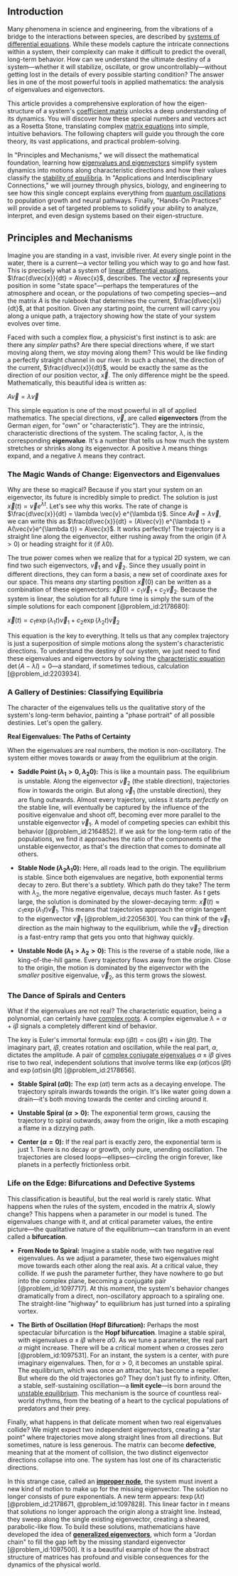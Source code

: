 ## Introduction
Many phenomena in science and engineering, from the vibrations of a bridge to the interactions between species, are described by [systems of differential equations](@article_id:147721). While these models capture the intricate connections within a system, their complexity can make it difficult to predict the overall, long-term behavior. How can we understand the ultimate destiny of a system—whether it will stabilize, oscillate, or grow uncontrollably—without getting lost in the details of every possible starting condition? The answer lies in one of the most powerful tools in applied mathematics: the analysis of eigenvalues and eigenvectors.

This article provides a comprehensive exploration of how the eigen-structure of a system's [coefficient matrix](@article_id:150979) unlocks a deep understanding of its dynamics. You will discover how these special numbers and vectors act as a Rosetta Stone, translating complex [matrix equations](@article_id:203201) into simple, intuitive behaviors. The following chapters will guide you through the core theory, its vast applications, and practical problem-solving.

In "Principles and Mechanisms," we will dissect the mathematical foundation, learning how [eigenvalues and eigenvectors](@article_id:138314) simplify system dynamics into motions along characteristic directions and how their values classify the [stability of equilibria](@article_id:176709). In "Applications and Interdisciplinary Connections," we will journey through physics, biology, and engineering to see how this single concept explains everything from [quantum oscillations](@article_id:141861) to population growth and neural pathways. Finally, "Hands-On Practices" will provide a set of targeted problems to solidify your ability to analyze, interpret, and even design systems based on their eigen-structure.

## Principles and Mechanisms

Imagine you are standing in a vast, invisible river. At every single point in the water, there is a current—a vector telling you which way to go and how fast. This is precisely what a system of [linear differential equations](@article_id:149871), $\frac{d\vec{x}}{dt} = A\vec{x}$, describes. The vector $\vec{x}$ represents your position in some "state space"—perhaps the temperatures of the atmosphere and ocean, or the populations of two competing species—and the matrix $A$ is the rulebook that determines the current, $\frac{d\vec{x}}{dt}$, at that position. Given any starting point, the current will carry you along a unique path, a trajectory showing how the state of your system evolves over time.

Faced with such a complex flow, a physicist's first instinct is to ask: are there any *simpler* paths? Are there special directions where, if we start moving along them, we *stay* moving along them? This would be like finding a perfectly straight channel in our river. In such a channel, the direction of the current, $\frac{d\vec{x}}{dt}$, would be exactly the same as the direction of our position vector, $\vec{x}$. The only difference might be the speed. Mathematically, this beautiful idea is written as:

$A\vec{v} = \lambda\vec{v}$

This simple equation is one of the most powerful in all of applied mathematics. The special directions, $\vec{v}$, are called **eigenvectors** (from the German *eigen*, for "own" or "characteristic"). They are the intrinsic, characteristic directions of the system. The scaling factor, $\lambda$, is the corresponding **eigenvalue**. It's a number that tells us how much the system stretches or shrinks along its eigenvector. A positive $\lambda$ means things expand, and a negative $\lambda$ means they contract.

### The Magic Wands of Change: Eigenvectors and Eigenvalues

Why are these so magical? Because if you start your system on an eigenvector, its future is incredibly simple to predict. The solution is just $\vec{x}(t) = \vec{v} e^{\lambda t}$. Let's see why this works. The rate of change is $\frac{d\vec{x}}{dt} = \lambda \vec{v} e^{\lambda t}$. Since $A\vec{v} = \lambda\vec{v}$, we can write this as $\frac{d\vec{x}}{dt} = (A\vec{v}) e^{\lambda t} = A(\vec{v}e^{\lambda t}) = A\vec{x}$. It works perfectly! The trajectory is a straight line along the eigenvector, either rushing away from the origin (if $\lambda>0$) or heading straight for it (if $\lambda0$).

The true power comes when we realize that for a typical 2D system, we can find two such eigenvectors, $\vec{v}_1$ and $\vec{v}_2$. Since they usually point in different directions, they can form a basis, a new set of coordinate axes for our space. This means *any* starting position $\vec{x}(0)$ can be written as a combination of these eigenvectors: $\vec{x}(0) = c_1\vec{v}_1 + c_2\vec{v}_2$. Because the system is linear, the solution for all future time is simply the sum of the simple solutions for each component [@problem_id:2178680]:

$\vec{x}(t) = c_1\exp(\lambda_1 t)\vec{v}_1 + c_2\exp(\lambda_2 t)\vec{v}_2$

This equation is the key to everything. It tells us that any complex trajectory is just a superposition of simple motions along the system's characteristic directions. To understand the destiny of our system, we just need to find these eigenvalues and eigenvectors by solving the [characteristic equation](@article_id:148563) $\det(A-\lambda I)=0$—a standard, if sometimes tedious, calculation [@problem_id:2203934].

### A Gallery of Destinies: Classifying Equilibria

The character of the eigenvalues tells us the qualitative story of the system's long-term behavior, painting a "phase portrait" of all possible destinies. Let's open the gallery.

**Real Eigenvalues: The Paths of Certainty**

When the eigenvalues are real numbers, the motion is non-oscillatory. The system either moves towards or away from the equilibrium at the origin.

- **Saddle Point ($\lambda_1 > 0$, $\lambda_2  0$):** This is like a mountain pass. The equilibrium is unstable. Along the eigenvector $\vec{v}_2$ (the stable direction), trajectories flow in towards the origin. But along $\vec{v}_1$ (the unstable direction), they are flung outwards. Almost every trajectory, unless it starts *perfectly* on the stable line, will eventually be captured by the influence of the positive eigenvalue and shoot off, becoming ever more parallel to the unstable eigenvector $\vec{v}_1$. A model of competing species can exhibit this behavior [@problem_id:2164852]. If we ask for the long-term ratio of the populations, we find it approaches the ratio of the components of the unstable eigenvector, as that's the direction that comes to dominate all others.

- **Stable Node ($\lambda_2  \lambda_1  0$):** Here, all roads lead to the origin. The equilibrium is stable. Since both eigenvalues are negative, both exponential terms decay to zero. But there's a subtlety. Which path do they take? The term with $\lambda_2$, the more negative eigenvalue, decays much faster. As $t$ gets large, the solution is dominated by the slower-decaying term: $\vec{x}(t) \approx c_1\exp(\lambda_1 t)\vec{v}_1$. This means that trajectories approach the origin tangent to the eigenvector $\vec{v}_1$ [@problem_id:2205630]. You can think of the $\vec{v}_1$ direction as the main highway to the equilibrium, while the $\vec{v}_2$ direction is a fast-entry ramp that gets you onto that highway quickly.

- **Unstable Node ($\lambda_1 > \lambda_2 > 0$):** This is the reverse of a stable node, like a king-of-the-hill game. Every trajectory flows away from the origin. Close to the origin, the motion is dominated by the eigenvector with the *smaller* positive eigenvalue, $\vec{v}_2$, as this term grows the slowest.

### The Dance of Spirals and Centers

What if the eigenvalues are not real? The characteristic equation, being a polynomial, can certainly have [complex roots](@article_id:172447). A complex eigenvalue $\lambda = \alpha + i\beta$ signals a completely different kind of behavior.

The key is Euler's immortal formula: $\exp(i\beta t) = \cos(\beta t) + i\sin(\beta t)$. The imaginary part, $i\beta$, creates rotation and oscillation, while the real part, $\alpha$, dictates the amplitude. A pair of [complex conjugate eigenvalues](@article_id:152303) $\alpha \pm i\beta$ gives rise to two real, independent solutions that involve terms like $\exp(\alpha t)\cos(\beta t)$ and $\exp(\alpha t)\sin(\beta t)$ [@problem_id:2178656].

- **Stable Spiral ($\alpha  0$):** The $\exp(\alpha t)$ term acts as a decaying envelope. The trajectory spirals inwards towards the origin. It's like water going down a drain—it's both moving towards the center and circling around it.

- **Unstable Spiral ($\alpha > 0$):** The exponential term grows, causing the trajectory to spiral outwards, away from the origin, like a moth escaping a flame in a dizzying path.

- **Center ($\alpha = 0$):** If the real part is exactly zero, the exponential term is just 1. There is no decay or growth, only pure, unending oscillation. The trajectories are closed loops—ellipses—circling the origin forever, like planets in a perfectly frictionless orbit.

### Life on the Edge: Bifurcations and Defective Systems

This classification is beautiful, but the real world is rarely static. What happens when the rules of the system, encoded in the matrix $A$, slowly change? This happens when a parameter in our model is tuned. The eigenvalues change with it, and at critical parameter values, the entire picture—the qualitative nature of the equilibrium—can transform in an event called a **bifurcation**.

- **From Node to Spiral:** Imagine a stable node, with two negative real eigenvalues. As we adjust a parameter, these two eigenvalues might move towards each other along the real axis. At a critical value, they collide. If we push the parameter further, they have nowhere to go but into the complex plane, becoming a conjugate pair [@problem_id:1097717]. At this moment, the system's behavior changes dramatically from a direct, non-oscillatory approach to a spiraling one. The straight-line "highway" to equilibrium has just turned into a spiraling vortex.

- **The Birth of Oscillation (Hopf Bifurcation):** Perhaps the most spectacular bifurcation is the **Hopf bifurcation**. Imagine a stable spiral, with eigenvalues $\alpha \pm i\beta$ where $\alpha  0$. As we tune a parameter, the real part $\alpha$ might increase. There will be a critical moment when $\alpha$ crosses zero [@problem_id:1097531]. For an instant, the system is a center, with pure imaginary eigenvalues. Then, for $\alpha > 0$, it becomes an unstable spiral. The equilibrium, which was once an attractor, has become a repeller. But where do the old trajectories go? They don't just fly to infinity. Often, a stable, self-sustaining oscillation—a **limit cycle**—is born around the [unstable equilibrium](@article_id:173812). This mechanism is the source of countless real-world rhythms, from the beating of a heart to the cyclical populations of predators and their prey.

Finally, what happens in that delicate moment when two real eigenvalues collide? We might expect two independent eigenvectors, creating a "star point" where trajectories move along straight lines from all directions. But sometimes, nature is less generous. The matrix can become **defective**, meaning that at the moment of collision, the two distinct eigenvector directions collapse into one. The system has lost one of its characteristic directions.

In this strange case, called an **[improper node](@article_id:164210)**, the system must invent a new kind of motion to make up for the missing eigenvector. The solution no longer consists of pure exponentials. A new term appears: $t\exp(\lambda t)$ [@problem_id:2178671, @problem_id:1097828]. This linear factor in $t$ means that solutions no longer approach the origin along a straight line. Instead, they sweep along the single existing eigenvector, creating a sheared, parabolic-like flow. To build these solutions, mathematicians have developed the idea of **[generalized eigenvectors](@article_id:151855)**, which form a "Jordan chain" to fill the gap left by the missing standard eigenvector [@problem_id:1097500]. It is a beautiful example of how the abstract structure of matrices has profound and visible consequences for the dynamics of the physical world.